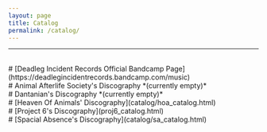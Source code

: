 ```yaml
---
layout: page
title: Catalog
permalink: /catalog/
---
```

<hr><br>
# [Deadleg Incident Records Official Bandcamp Page](https://deadlegincidentrecords.bandcamp.com/music)<br>
# Animal Afterlife Society's Discography *(currently empty)*<br>
# Dantanian's Discography *(currently empty)*<br>
# [Heaven Of Animals' Discography](catalog/hoa_catalog.html)<br>
# [Project 6's Discography](proj6_catalog.html)<br>
# [Spacial Absence's Discography](catalog/sa_catalog.html)<br>

